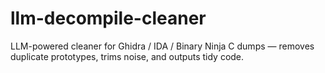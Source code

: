 # llm-decompile-cleaner
LLM-powered cleaner for Ghidra / IDA / Binary Ninja C dumps — removes duplicate prototypes, trims noise, and outputs tidy code.

